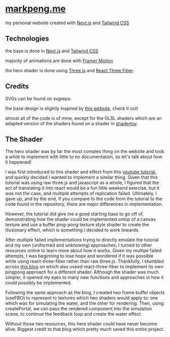 # **[markpeng.me](https://www.markpeng.me)**


my personal website created with [Next.js](https://nextjs.org) and [Tailwind CSS](https://tailwindcss.com)

## Technologies

the base is done in [Next.js](https://nextjs.org) and [Tailwind CSS](https://tailwindcss.com)

majority of animations are done with [Framer Motion](https://motion.dev)

the hero shader is done using [Three.js](http://threejs.org/) and [React Three Fiber](https://github.com/pmndrs/react-three-fiber).


## Credits
SVGs can be found on svgrepo.

the base design is slightly inspired by [this website](https://www.phillipche.com/), check it out!

almost all of the code is of mine, except for the GLSL shaders which are an adapted version of the shaders found on a shader in [shadertoy](https://www.shadertoy.com/view/wdtyDH). 

## The Shader
The hero shader was by far the most complex thing on the website and took a while to implement with little to no documentation, so let's talk about how it happened!

I was first introduced to this shader and effect from this [youtube tutorial](https://www.youtube.com/watch?v=DncmUVn1Yfg), and quickly decided I wanted to implement a similar thing. Given that this tutorial was using raw three.js and javascript as a whole, I figured that the act of translating it into react would be a fun little weekend exercise, but it was not the case, and multiple attempts of replication failed. Ultimately, I gave up, and by the end, if you compare to the code from the tutorial to the code found in the repository, there are major differences in implementation.

However, the tutorial did give me a good starting base to go off of, demonstrating how the shader could be implemented ontop of a canvas texture and use a buffer ping-pong texture style shader to create the illusionary effect, which is something I decided to work towards.

After multiple failed implementations trying to directly emulate the tutorial and my own (uniformed and unknowing) approaches, I turned to other resources online to learn more about how it works. Given my multipe failed attempts, I was beginning to lose hope and wondered if it was possible while using react-three-fiber rather than raw three.js. Thankfully, I stumbled across [this  blog](https://www.thefrontdev.co.uk/workflow-from-shadertoy-to-react-three-fiber-r3f) on which also useed react-three-fiber to implement its own pingpong approach for a different shader. Although the shader was much simpler, it opened my eyes to many new functions and approaches in how it could possibly be implemented. 

Following the same approach as the blog, I created two frame buffer objects (useFBO) to represent to textures which two shaders would apply to: one which was for simulating the water, and the other for rendering. Then, using createPortal, we can pass the rendered component into the simulation scene, to continue the feedback loop and create the water effect.

Without those two resources, this hero shader could have never become alive. Biggest credit to that blog which pretty much saved this entire project. 
